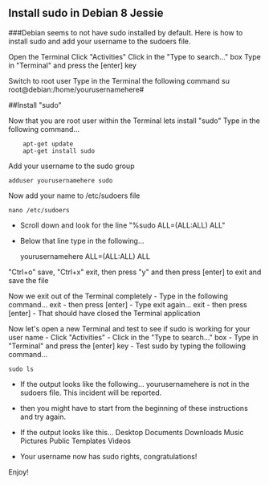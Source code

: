 ## Install sudo in Debian 8 Jessie

###Debian seems to not have sudo installed by default.
Here is how to install sudo and add your username to the sudoers file.

Open the Terminal Click "Activities" Click in the "Type to search..." box Type in "Terminal" and press the [enter] key

Switch to root user Type in the Terminal the following command 
        su root@debian:/home/yourusernamehere#

##Install "sudo"

Now that you are root user within the Terminal lets install "sudo"
Type in the following command...

        apt-get update
        apt-get install sudo

Add your username to the sudo group

    adduser yourusernamehere sudo

Now add your name to /etc/sudoers file

    nano /etc/sudoers

- Scroll down and look for the line "%sudo  ALL=(ALL:ALL) ALL"

- Below that line type in the following...
    
    yourusernamehere  ALL=(ALL:ALL) ALL

"Ctrl+o" save, "Ctrl+x" exit, then press "y" and then press [enter] to exit and save the file

Now we exit out of the Terminal completely - Type in the following command... exit - then press [enter] - Type exit again... exit - then press [enter] - That should have closed the Terminal application

Now let's open a new Terminal and test to see if sudo is working for your user name - Click "Activities" - Click in the "Type to search..." box - Type in "Terminal" and press the [enter] key - Test sudo by typing the following command...

    sudo ls



- If the output looks like the following...
    yourusernamehere is not in the sudoers file.  This incident will be reported.
- then you might have to start from the beginning of these instructions and try again.

- If the output looks like this...
    Desktop  Documents  Downloads  Music  Pictures  Public  Templates  Videos
- Your username now has sudo rights, congratulations!

Enjoy!
